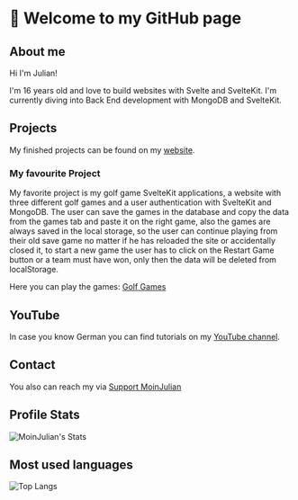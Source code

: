 # :wave: Welcome to my GitHub page

## About me

Hi I'm Julian!

I'm 16 years old and love to build websites with Svelte and SvelteKit. I'm currently diving into Back End development with MongoDB and SvelteKit.

## Projects

My finished projects can be found on my [website](https://moinjulian.com).

### My favourite Project

My favorite project is my golf game SvelteKit applications, a website with three
different golf games and a user authentication with SvelteKit and MongoDB. The user can
save the games in the database and copy the data from the games tab and paste it on
the right game, also the games are always saved in the local storage, so the user can
continue playing from their old save game no matter if he has reloaded the site or
accidentally closed it, to start a new game the user has to click on the Restart Game
button or a team must have won, only then the data will be deleted from localStorage.

Here you can play the games: [Golf Games](https://golf.moinjulian.com)

## YouTube

In case you know German you can find tutorials on my [YouTube channel](https://www.youtube.com/@moinjulian).

## Contact

You also can reach my via [Support MoinJulian](support@moinjulian.com)

## Profile Stats

![MoinJulian's Stats](https://github-readme-stats.vercel.app/api?username=moinjulian&show_icons=true)

## Most used languages

![Top Langs](https://github-readme-stats.vercel.app/api/top-langs/?username=moinjulian&theme=tokyonight&langs_count=10)
